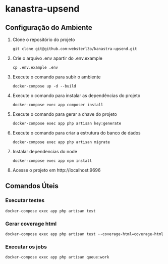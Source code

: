 # kanastra-upsend

## Configuração do Ambiente
1. Clone o repositório do projeto
    ```shellScript
    git clone git@github.com:websterl3o/kanastra-upsend.git
    ```
2. Crie o arquivo .env apartir do .env.example
    ```shellScript
    cp .env.example .env
    ```
3. Execute o comando para subir o ambiente
    ```shellScript
    docker-compose up -d --build
    ```
4. Execute o comando para instalar as dependências do projeto
    ```shellScript
    docker-compose exec app composer install
    ```
5. Execute o comando para gerar a chave do projeto
    ```shellScript
    docker-compose exec app php artisan key:generate
    ```
6. Execute o comando para criar a estrutura do banco de dados
    ```shellScript
    docker-compose exec app php artisan migrate
    ```
7. Instalar dependencias do node
    ```shellScript
    docker-compose exec app npm install
    ```
8. Acesse o projeto em http://localhost:9696

## Comandos Úteis
### Executar testes
```shellScript
docker-compose exec app php artisan test
```

### Gerar coverage html
```shellScript
docker-compose exec app php artisan test --coverage-html=coverage-html
```

### Executar os jobs
```shellScript
docker-compose exec app php artisan queue:work
```
